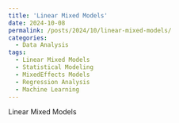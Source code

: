 ```yaml
---
title: 'Linear Mixed Models'
date: 2024-10-08
permalink: /posts/2024/10/linear-mixed-models/
categories:
  - Data Analysis
tags:
  - Linear Mixed Models
  - Statistical Modeling
  - MixedEffects Models
  - Regression Analysis
  - Machine Learning
---
```

Linear Mixed Models 
